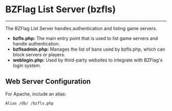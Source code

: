 # BZFlag List Server (bzfls)

------------------------------------------------------------------------------

The BZFlag List Server handles authentication and listing game servers.

* **bzfls.php:** The main entry point that is used to list game servers and handle authentication.
* **bzflsadmin.php:** Manages the list of bans used by bzfls.php, which can block servers or players.
* **weblogin.php:** Used by third-party websites to integrate with BZFlag's login system.

## Web Server Configuration

For Apache, include an alias:
```apacheconf
Alias /db/ /bzfls.php
```
